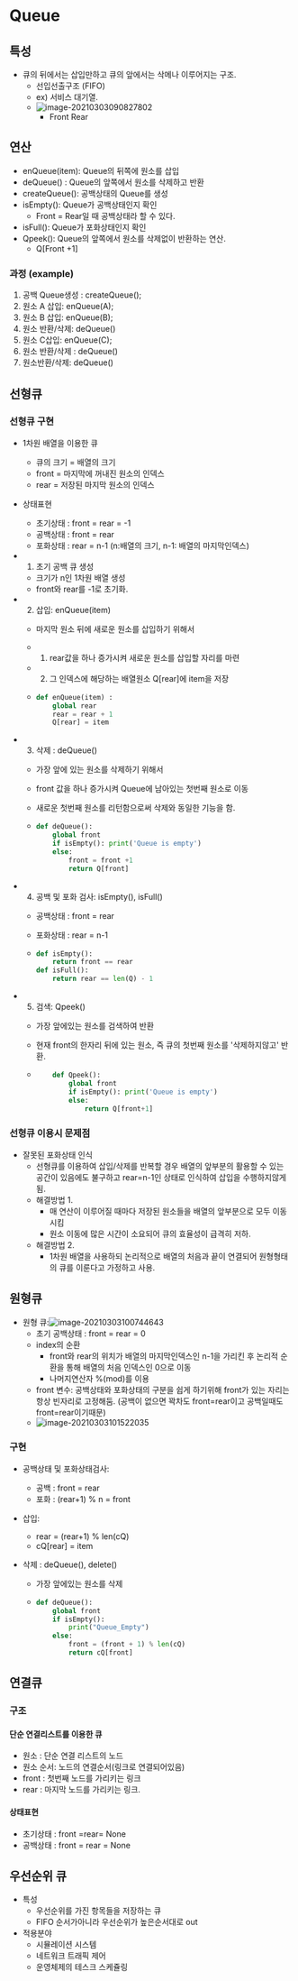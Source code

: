 # Queue



## 특성

- 큐의 뒤에서는 삽입만하고 큐의 앞에서는 삭메나 이루어지는 구조.
  - 선입선출구조 (FIFO)
  - ex) 서비스 대기열.
  - ![image-20210303090827802](C:\Users\wkjung\AppData\Roaming\Typora\typora-user-images\image-20210303090827802.png)
    - Front                                                           																																		Rear



## 연산

- enQueue(item): Queue의 뒤쪽에 원소를 삽입
- deQueue() : Queue의 앞쪽에서 원소를 삭제하고 반환
- createQueue(): 공백상태의 Queue를 생성
- isEmpty(): Queue가 공백상태인지 확인
  - Front = Rear일 때 공백상태라 할 수 있다.
- isFull(): Queue가 포화상태인지 확인
- Qpeek(): Queue의 앞쪽에서 원소를 삭제없이 반환하는 연산.
  - Q[Front +1]



### 과정 (example)

1. 공백 Queue생성 : createQueue();
2. 원소 A 삽입: enQueue(A);
3. 원소 B 삽입: enQueue(B);
4. 원소 반환/삭제: deQueue()
5. 원소 C삽입: enQueue(C);
6. 원소 반환/삭제 : deQueue()
7. 원소반환/삭제: deQueue()



## 선형큐

### 선형큐 구현

- 1차원 배열을 이용한 큐

  - 큐의 크기 = 배열의 크기
  - front = 마지막에 꺼내진 원소의 인덱스
  - rear = 저장된 마지막 원소의 인덱스

- 상태표현

  - 초기상태 : front = rear = -1
  - 공백상태 : front = rear
  - 포화상태 : rear = n-1 (n:배열의 크기, n-1: 배열의 마지막인덱스)

- 1. 초기 공백 큐 생성

  - 크기가 n인 1차원 배열 생성
  - front와 rear를 -1로 초기화.

- 2. 삽입: enQueue(item)

  - 마지막 원소 뒤에 새로운 원소를 삽입하기 위해서

  - 1) rear값을 하나 증가시켜 새로운 원소를 삽입할 자리를 마련

  - 2) 그 인덱스에 해당하는 배열원소 Q[rear]에 item을 저장

  - ```python
    def enQueue(item) :
        global rear
        rear = rear + 1
        Q[rear] = item
    ```

- 3. 삭제 : deQueue()

  - 가장 앞에 있는 원소를 삭제하기 위해서

  - front 값을 하나 증가시켜 Queue에 남아있는 첫번째 원소로 이동

  - 새로운 첫번째 원소를 리턴함으로써 삭제와 동일한 기능을 함.

  - ```python
    def deQueue():
        global front
        if isEmpty(): print('Queue is empty')
        else:
        	front = front +1
        	return Q[front]
    ```

- 4. 공백 및 포화 검사: isEmpty(), isFull()

  - 공백상태 : front = rear

  - 포화상태 : rear = n-1

  - ```python
    def isEmpty():
        return front == rear
    def isFull():
        return rear == len(Q) - 1
    ```

- 5. 검색: Qpeek()

  - 가장 앞에있는 원소를 검색하여 반환

  - 현재 front의 한자리 뒤에 있는 원소, 즉 큐의 첫번째 원소를 '삭제하지않고' 반환.

  - ```python
        def Qpeek():
            global front
            if isEmpty(): print('Queue is empty')
            else:
            	return Q[front+1]
    ```



### 선형큐 이용시 문제점

- 잘못된 포화상태 인식
  - 선형큐를 이용하여 삽입/삭제를 반복할 경우 배열의 앞부분의 활용할 수 있는 공간이 있음에도 불구하고 
    rear=n-1인 상태로 인식하여 삽입을 수행하지않게됨.
  - 해결방법 1.
    - 매 연산이 이루어질 때마다 저장된 원소들을 배열의 앞부분으로 모두 이동시킴
    - 원소 이동에 많은 시간이 소요되어 큐의 효율성이 급격히 저하.
  - 해결방법 2.
    - 1차원 배열을 사용하되 논리적으로 배열의 처음과 끝이 연결되어 원형형태의 큐를 이룬다고 가정하고 사용.



## 원형큐



- 원형 큐:![image-20210303100744643](C:\Users\wkjung\AppData\Roaming\Typora\typora-user-images\image-20210303100744643.png)
  - 초기 공백상태 : front = rear = 0
  - index의 순환
    - front와 rear의 위치가 배열의 마지막인덱스인 n-1을 가리킨 후 논리적 순환을 통해 배열의 처음 인덱스인 0으로 이동
    - 나머지연산자 %(mod)를 이용
  - front 변수: 공백상태와 포화상태의 구분을 쉽게 하기위해 front가 있는 자리는 항상 빈자리로 고정해둠.
                        (공백이 없으면 꽉차도 front=rear이고 공백일때도 front=rear이기때문)
  - ![image-20210303101522035](C:\Users\wkjung\AppData\Roaming\Typora\typora-user-images\image-20210303101522035.png)





### 구현

- 공백상태 및 포화상태검사:

  - 공백 : front = rear
  - 포화 : (rear+1) % n  = front

- 삽입:

  - rear = (rear+1) % len(cQ)
  - cQ[rear] = item

- 삭제 : deQueue(), delete()

  - 가장 앞에있는 원소를 삭제

  - ```python
    def deQueue():
        global front
        if isEmpty():
            print("Queue_Empty")
        else:
            front = (front + 1) % len(cQ)
            return cQ[front]
    ```



## 연결큐

### 구조

#### 단순 연결리스트를 이용한 큐

- 원소 : 단순 연결 리스트의 노드
- 원소 순서: 노드의 연결순서(링크로 연결되어있음)
- front : 첫번째 노드를 가리키는 링크
- rear : 마지막 노드를 가리키는 링크.

#### 상태표현

- 초기상태 : front =rear= None
- 공백상태 : front = rear = None



## 우선순위 큐

- 특성
  - 우선순위를 가진 항목들을 저장하는 큐
  - FIFO 순서가아니라 우선순위가 높은순서대로 out
- 적용분야
  - 시뮬레이션 시스템
  - 네트워크 트래픽 제어
  - 운영체제의 테스크 스케쥴링
